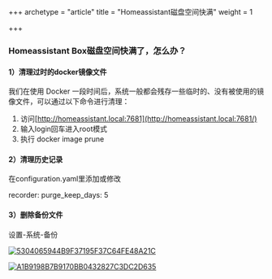 +++
archetype = "article"
title = "Homeassistant磁盘空间快满"
weight = 1

+++

### Homeassistant Box磁盘空间快满了，怎么办？

#### 1）清理过时的docker镜像文件

我们在使用 Docker 一段时间后，系统一般都会残存一些临时的、没有被使用的镜像文件，可以通过以下命令进行清理：

1. 访问[http://homeassistant.local:7681](http://homeassistant.local:7681/)
2. 输入login回车进入root模式
3. 执行 docker image prune

#### 2）清理历史记录

在configuration.yaml里添加或修改

recorder: purge_keep_days: 5

#### 3）删除备份文件

设置-系统-备份

[![5304065944B9F37195F37C64FE48A21C](https://pic.456766.xyz/20250107204727798.png)](https://www.ha-box.xyz/faq/index.html#R-image-b64cefa1e0a8dd9765ee039f6428ed5b)

[![A1B9198B7B9170BB0432827C3DC2D635](https://pic.456766.xyz/20250107204804562.png)](https://www.ha-box.xyz/faq/index.html#R-image-d82aa28dfe6425b5ebbc910dfe30a146)







